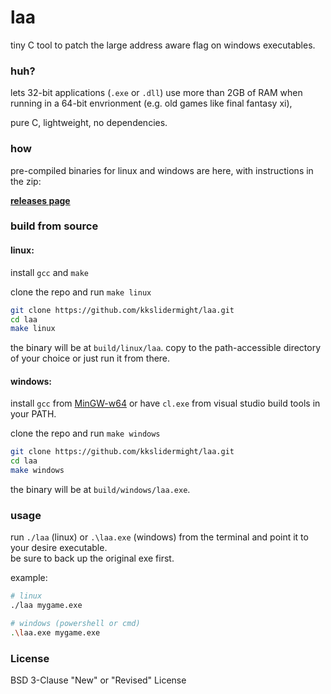 # laa

tiny C tool to patch the large address aware flag on windows executables.

### huh?

lets 32-bit applications (`.exe` or `.dll`) use more than 2GB of RAM when running in a 64-bit envrionment (e.g. old games like final fantasy xi),

pure C, lightweight, no dependencies.

### how

pre-compiled binaries for linux and windows are here, with instructions in the zip:

[**releases page**](https://github.com/kkslidermight/laa/releases)

### build from source

#### linux:

install `gcc` and `make`

clone the repo and run `make linux`

```bash
git clone https://github.com/kkslidermight/laa.git
cd laa
make linux
```

the binary will be at `build/linux/laa`. copy to the path-accessible directory of your choice or just run it from there.

#### windows:

install `gcc` from [MinGW-w64](https://www.mingw-w64.org/) or have `cl.exe` from visual studio build tools in your PATH.

clone the repo and run `make windows`

```bash
git clone https://github.com/kkslidermight/laa.git
cd laa
make windows
```

the binary will be at `build/windows/laa.exe`.

### usage

run `./laa` (linux) or `.\laa.exe` (windows) from the terminal and point it to your desire executable.  
be sure to back up the original exe first.

example:
```bash
# linux
./laa mygame.exe

# windows (powershell or cmd)
.\laa.exe mygame.exe
```

### License

BSD 3-Clause "New" or "Revised" License
